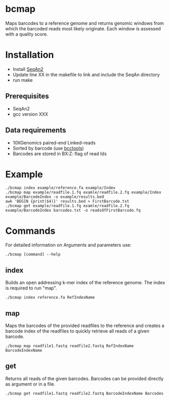 # bcmap
Maps barcodes to a reference genome and returns genomic windows from which the barcoded reads most likely originate. Each window is assessed with a quality score.

# Installation
- Install [SeqAn2](https://seqan.readthedocs.io/en/master/Infrastructure/Use/Install.html#infra-use-install)
- Update line XX in the makefile to link and include the SeqAn directory
- run make

## Prerequisites
- SeqAn2
- gcc version XXX

## Data requirements
- 10XGenomics paired-end Linked-reads
- Sorted by barcode (use [bcctools](https://github.com/kehrlab/bcctools))
- Barcodes are stored in BX:Z: flag of read Ids

# Example 
    ./bcmap index example/reference.fa example/Index
    ./bcmap map example/readfile.1.fq examle/readfile.2.fq example/Index example/BarcodeIndex -o example/results.bed
    awk 'BEGIN {print($4)}' results.bed > FirstBarcode.txt
    ./bcmap get example/readfile.1.fq examle/readfile.2.fq example/BarcodeIndex barcodes.txt -o readsOfFirstBarcode.fq


# Commands
For detailed information on Arguments and parameters use:

    ./bcmap [command] --help

## index
Builds an open addressing k-mer index of the reference genome. The index is required to run "map".

    ./bcmap index reference.fa RefIndexName

## map
Maps the barcodes of the provided readfiles to the reference and creates a barcode index of the readfiles to quickly retrieve all reads of a given barcode.

    ./bcmap map readfile1.fastq readfile2.fastq RefIndexName BarcodeIndexName

## get
Returns all reads of the given barcodes. Barcodes can be provided directly as argument or in a file.

    ./bcmap get readfile1.fastq readfile2.fastq BarcodeIndexName Barcodes
 

